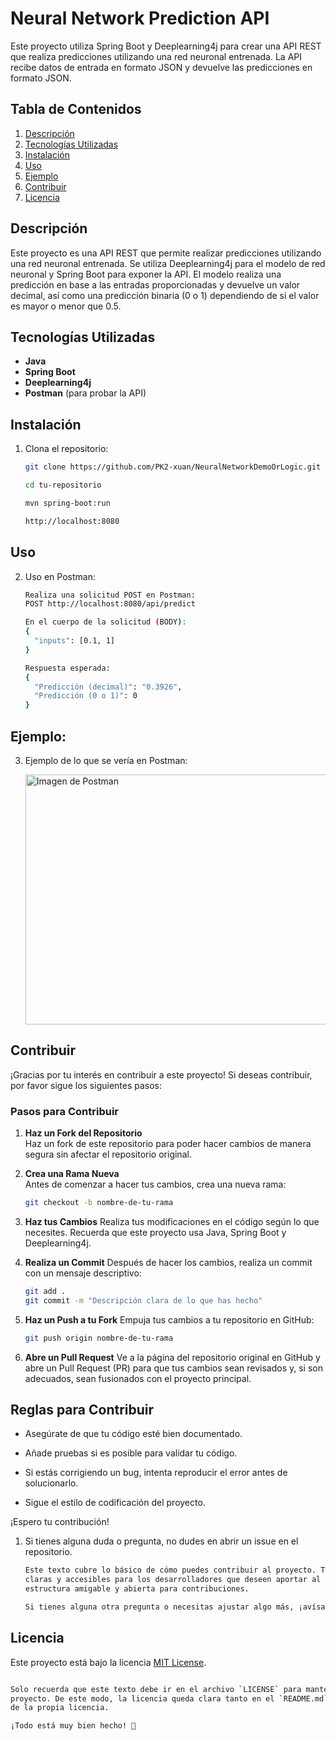 # Neural Network Prediction API

Este proyecto utiliza Spring Boot y Deeplearning4j para crear una API REST que realiza predicciones utilizando una red neuronal entrenada. La API recibe datos de entrada en formato JSON y devuelve las predicciones en formato JSON.

## Tabla de Contenidos
1. [Descripción](#descripción)
2. [Tecnologías Utilizadas](#tecnologías-utilizadas)
3. [Instalación](#instalación)
4. [Uso](#uso)
5. [Ejemplo](#ejemplo)
6. [Contribuir](#contribuir)
7. [Licencia](#licencia)

## Descripción

Este proyecto es una API REST que permite realizar predicciones utilizando una red neuronal entrenada. Se utiliza Deeplearning4j para el modelo de red neuronal y Spring Boot para exponer la API. El modelo realiza una predicción en base a las entradas proporcionadas y devuelve un valor decimal, así como una predicción binaria (0 o 1) dependiendo de si el valor es mayor o menor que 0.5.

## Tecnologías Utilizadas

- **Java**
- **Spring Boot**
- **Deeplearning4j**
- **Postman** (para probar la API)

## Instalación

1. Clona el repositorio:

   ```bash
   git clone https://github.com/PK2-xuan/NeuralNetworkDemoOrLogic.git

   cd tu-repositorio
   
   mvn spring-boot:run

   http://localhost:8080

## Uso
2. Uso en Postman:

   ```bash
   Realiza una solicitud POST en Postman:
   POST http://localhost:8080/api/predict
   
   En el cuerpo de la solicitud (BODY): 
   {
     "inputs": [0.1, 1]
   }

   Respuesta esperada:
   {
     "Predicción (decimal)": "0.3926",
     "Predicción (0 o 1)": 0
   }

## Ejemplo:

3. Ejemplo de lo que se vería en Postman:
   
   <img src="https://github.com/PK2-xuan/NeuralNetworkDemoOrLogic/blob/master/image.png" alt="Imagen de Postman" height="400" width="800">

## Contribuir

¡Gracias por tu interés en contribuir a este proyecto! Si deseas contribuir, por favor sigue los siguientes pasos:

### Pasos para Contribuir

1. **Haz un Fork del Repositorio**  
   Haz un fork de este repositorio para poder hacer cambios de manera segura sin afectar el repositorio original.

2. **Crea una Rama Nueva**  
   Antes de comenzar a hacer tus cambios, crea una nueva rama:
   
   ```bash
   git checkout -b nombre-de-tu-rama

3. **Haz tus Cambios**
   Realiza tus modificaciones en el código según lo que necesites. Recuerda que este proyecto usa Java, Spring Boot y Deeplearning4j.

4. **Realiza un Commit**
   Después de hacer los cambios, realiza un commit con un mensaje descriptivo:
   
   ```bash
   git add .
   git commit -m "Descripción clara de lo que has hecho"

5. **Haz un Push a tu Fork**
   Empuja tus cambios a tu repositorio en GitHub:
   ```bash
   git push origin nombre-de-tu-rama

6. **Abre un Pull Request**
Ve a la página del repositorio original en GitHub y abre un Pull Request (PR) para que tus cambios sean revisados y, si son adecuados, sean fusionados con el proyecto principal.

## Reglas para Contribuir
- Asegúrate de que tu código esté bien documentado.

- Añade pruebas si es posible para validar tu código.

- Si estás corrigiendo un bug, intenta reproducir el error antes de solucionarlo.

- Sigue el estilo de codificación del proyecto.

¡Espero tu contribución!

1. Si tienes alguna duda o pregunta, no dudes en abrir un issue en el repositorio.
   ```bash
   Este texto cubre lo básico de cómo puedes contribuir al proyecto. Te proporciona instrucciones
   claras y accesibles para los desarrolladores que deseen aportar al código, además de crear una
   estructura amigable y abierta para contribuciones.
   
   Si tienes alguna otra pregunta o necesitas ajustar algo más, ¡avísame! 😊

## Licencia

Este proyecto está bajo la licencia [MIT License](./LICENSE.txt).

   ```bash

   Solo recuerda que este texto debe ir en el archivo `LICENSE` para mantener la claridad del
   proyecto. De este modo, la licencia queda clara tanto en el `README.md` como en el archivo
   de la propia licencia.

   ¡Todo está muy bien hecho! 🙌
